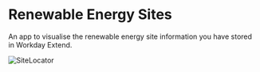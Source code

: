 # Renewable Energy Sites

An app to visualise the renewable energy site information you have stored in Workday Extend. 

![SiteLocator](https://user-images.githubusercontent.com/96547808/202520097-e972e47d-3b62-49f6-a4b1-fc26564f73a0.png)
